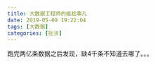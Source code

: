 ```yaml
---
title: 大数据工程师的尴尬事儿
date: 2019-05-09 19:22:04
tags: [大数据]
categories: [扯淡]
---
```


跑完两亿条数据之后发现，缺4千条不知道去哪了。。。

